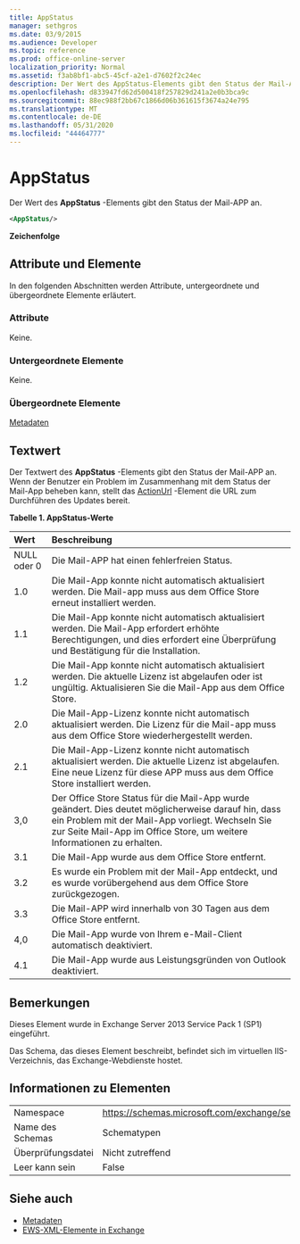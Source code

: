 ```yaml
---
title: AppStatus
manager: sethgros
ms.date: 03/9/2015
ms.audience: Developer
ms.topic: reference
ms.prod: office-online-server
localization_priority: Normal
ms.assetid: f3ab8bf1-abc5-45cf-a2e1-d7602f2c24ec
description: Der Wert des AppStatus-Elements gibt den Status der Mail-APP an.
ms.openlocfilehash: d833947fd62d500418f257829d241a2e0b3bca9c
ms.sourcegitcommit: 88ec988f2bb67c1866d06b361615f3674a24e795
ms.translationtype: MT
ms.contentlocale: de-DE
ms.lasthandoff: 05/31/2020
ms.locfileid: "44464777"
---
```

# <a name="appstatus"></a>AppStatus

Der Wert des **AppStatus** -Elements gibt den Status der Mail-APP an. 
  
```XML
<AppStatus/>
```

 **Zeichenfolge**
## <a name="attributes-and-elements"></a>Attribute und Elemente

In den folgenden Abschnitten werden Attribute, untergeordnete und übergeordnete Elemente erläutert.
  
### <a name="attributes"></a>Attribute

Keine.
  
### <a name="child-elements"></a>Untergeordnete Elemente

Keine.
  
### <a name="parent-elements"></a>Übergeordnete Elemente

[Metadaten](metadata-ex15websvcsotherref.md)
  
## <a name="text-value"></a>Textwert

Der Textwert des **AppStatus** -Elements gibt den Status der Mail-APP an. Wenn der Benutzer ein Problem im Zusammenhang mit dem Status der Mail-App beheben kann, stellt das [ActionUrl](actionurl.md) -Element die URL zum Durchführen des Updates bereit. 
  
**Tabelle 1. AppStatus-Werte**

|**Wert**|**Beschreibung**|
|:-----|:-----|
|NULL oder 0  <br/> |Die Mail-APP hat einen fehlerfreien Status.  <br/> |
|1.0  <br/> |Die Mail-App konnte nicht automatisch aktualisiert werden. Die Mail-app muss aus dem Office Store erneut installiert werden.  <br/> |
|1.1  <br/> |Die Mail-App konnte nicht automatisch aktualisiert werden. Die Mail-App erfordert erhöhte Berechtigungen, und dies erfordert eine Überprüfung und Bestätigung für die Installation.  <br/> |
|1.2  <br/> |Die Mail-App konnte nicht automatisch aktualisiert werden. Die aktuelle Lizenz ist abgelaufen oder ist ungültig. Aktualisieren Sie die Mail-App aus dem Office Store.  <br/> |
|2.0  <br/> |Die Mail-App-Lizenz konnte nicht automatisch aktualisiert werden. Die Lizenz für die Mail-app muss aus dem Office Store wiederhergestellt werden.  <br/> |
|2.1  <br/> |Die Mail-App-Lizenz konnte nicht automatisch aktualisiert werden. Die aktuelle Lizenz ist abgelaufen. Eine neue Lizenz für diese APP muss aus dem Office Store installiert werden.  <br/> |
|3,0  <br/> |Der Office Store Status für die Mail-App wurde geändert. Dies deutet möglicherweise darauf hin, dass ein Problem mit der Mail-App vorliegt. Wechseln Sie zur Seite Mail-App im Office Store, um weitere Informationen zu erhalten.  <br/> |
|3.1  <br/> |Die Mail-App wurde aus dem Office Store entfernt.  <br/> |
|3.2  <br/> |Es wurde ein Problem mit der Mail-App entdeckt, und es wurde vorübergehend aus dem Office Store zurückgezogen.  <br/> |
|3.3  <br/> |Die Mail-APP wird innerhalb von 30 Tagen aus dem Office Store entfernt.  <br/> |
|4,0  <br/> |Die Mail-App wurde von Ihrem e-Mail-Client automatisch deaktiviert.  <br/> |
|4.1  <br/> |Die Mail-App wurde aus Leistungsgründen von Outlook deaktiviert.  <br/> |
   
## <a name="remarks"></a>Bemerkungen

Dieses Element wurde in Exchange Server 2013 Service Pack 1 (SP1) eingeführt.
  
Das Schema, das dieses Element beschreibt, befindet sich im virtuellen IIS-Verzeichnis, das Exchange-Webdienste hostet.
  
## <a name="element-information"></a>Informationen zu Elementen

|||
|:-----|:-----|
|Namespace  <br/> | https://schemas.microsoft.com/exchange/services/2006/types  <br/> |
|Name des Schemas  <br/> |Schematypen  <br/> |
|Überprüfungsdatei  <br/> |Nicht zutreffend  <br/> |
|Leer kann sein  <br/> |False  <br/> |
   
## <a name="see-also"></a>Siehe auch

- [Metadaten](metadata-ex15websvcsotherref.md)
- [EWS-XML-Elemente in Exchange](ews-xml-elements-in-exchange.md)

